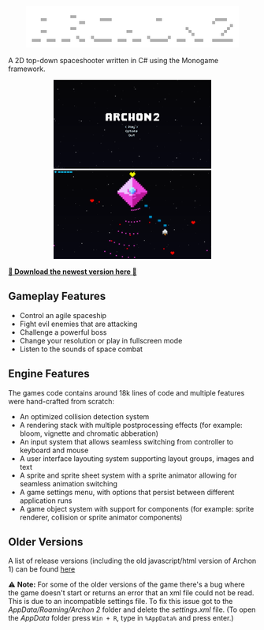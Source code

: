 <p align="center">
  <img width="432" height="84" src="https://github.com/duzychri/Archon-2/blob/main/images/logo_large.png?raw=true">
</p>

A 2D top-down spaceshooter written in C# using the Monogame framework.

<p align="center">
  <img width="320" height="180" src="https://github.com/duzychri/Archon-2/blob/main/images/screenshot_1.png?raw=true">
  <img width="320" height="180" src="https://github.com/duzychri/Archon-2/blob/main/images/screenshot_2.png?raw=true">
</p>

**[:rocket: Download the newest version here :rocket:](https://github.com/duzychri/Archon-2/releases/latest "Archon 2 Release")**

## Gameplay Features

* Control an agile spaceship
* Fight evil enemies that are attacking
* Challenge a powerful boss
* Change your resolution or play in fullscreen mode
* Listen to the sounds of space combat

## Engine Features

The games code contains around 18k lines of code and multiple features were hand-crafted from scratch:

* An optimized collision detection system
* A rendering stack with multiple postprocessing effects (for example: bloom, vignette and chromatic abberation)
* An input system that allows seamless switching from controller to keyboard and mouse
* A user interface layouting system supporting layout groups, images and text
* A sprite and sprite sheet system with a sprite animator allowing for seamless animation switching
* A game settings menu, with options that persist between different application runs
* A game object system with support for components (for example: sprite renderer, collision or sprite animator components)

## Older Versions

A list of release versions (including the old javascript/html version of Archon 1) can be found [here](https://github.com/duzychri/Archon-2/releases "Archon 2 Releases")

:warning: **Note:**
For some of the older versions of the game there's a bug where the game doesn't start or returns an error that an xml file could not be read. This is due to an incompatible settings file.
To fix this issue got to the _AppData/Roaming/Archon 2_ folder and delete the _settings.xml_ file. (To open the _AppData_ folder press `Win + R`, type in `%AppData%` and press enter.)
